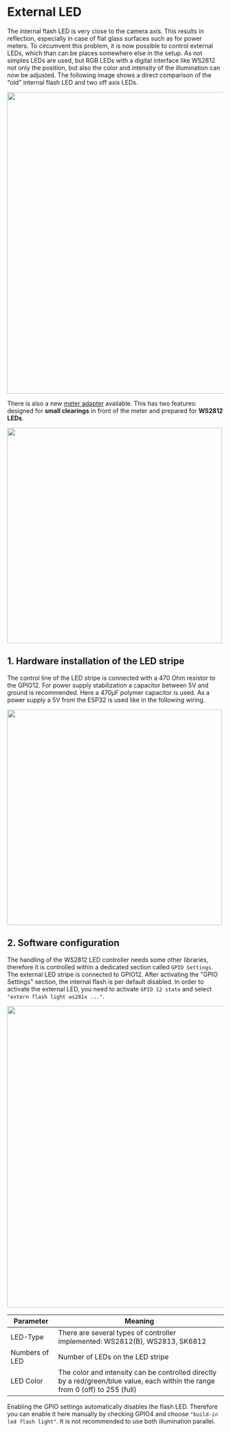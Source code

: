 # External LED

The internal flash LED is very close to the camera axis. This results in reflection, especially in case of flat glass surfaces such as for power meters.
To circumvent this problem, it is now possible to control external LEDs, which than can be places somewhere else in the setup. As not simples LEDs are used, but RGB LEDs with a digital interface like WS2812 not only the position, but also the color and intensity of the illumination can now be adjusted. The following image shows a direct comparison of the "old" internal flash LED and two off axis LEDs.

<img src="https://raw.githubusercontent.com/jomjol/ai-on-the-edge-device/master/images/intern_vs_external.jpg" width="700">



There is also a new [meter adapter](https://www.thingiverse.com/thing:5028229) available. This has two features: designed for **small clearings** in front of the meter and prepared for **WS2812 LEDs**.



<img src="https://raw.githubusercontent.com/jomjol/ai-on-the-edge-device/master/images/Power_Meter_Mounted.jpg" width="500">





## 1. Hardware installation of the LED stripe

The control line of the LED stripe is connected with a 470 Ohm resistor to the GPIO12. 
For power supply stabilization a capacitor between 5V and ground is recommended. Here a 470µF polymer capacitor is used. As a power supply a 5V from the ESP32 is used like in the following wiring.



<img src="https://raw.githubusercontent.com/jomjol/ai-on-the-edge-device/master/images/install_external_led.jpg" width="500"> 



## 2. Software configuration

The handling of the WS2812 LED controller needs some other libraries, therefore it is controlled within a dedicated section called `GPIO Settings`. The external LED stripe is connected to GPIO12. After activating the "GPIO Settings" section, the internal flash is per default disabled. In order to activate the external LED, you need to activate `GPIO 12 state` and select `"extern flash light ws281x ..."`. 



<img src="https://raw.githubusercontent.com/jomjol/ai-on-the-edge-device/master/images/external_GPIO_settings.jpg" width="700"> 




| Parameter      | Meaning                                                      |
| -------------- | ------------------------------------------------------------ |
| LED-Type       | There are several types of controller implemented: WS2812(B), WS2813, SK6812 |
| Numbers of LED | Number of LEDs on the LED stripe                             |
| LED Color      | The color and intensity can be controlled directly by a red/green/blue value, each within the range from 0 (off) to 255 (full) |



Enabling the GPIO settings automatically disables the flash LED. Therefore you can enable it here manually by checking GPIO4 and choose `"build-in led flash light"`. It is not recommended to use both illumination parallel. 
